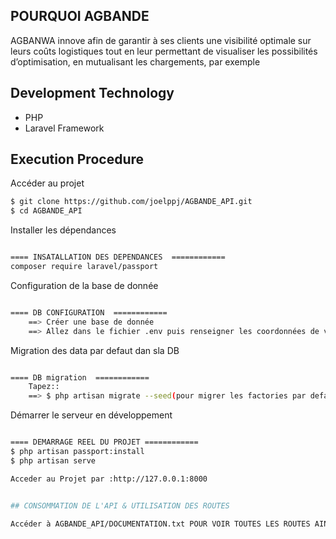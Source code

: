 
## POURQUOI AGBANDE

AGBANWA innove afin de garantir à ses clients 
une visibilité optimale sur leurs coûts logistiques tout en leur permettant de visualiser 
les possibilités d’optimisation, en mutualisant les chargements, par exemple

## Development Technology

- PHP
- Laravel Framework

## Execution Procedure

Accéder au projet
```bash
$ git clone https://github.com/joelppj/AGBANDE_API.git
$ cd AGBANDE_API

```
Installer les dépendances
```bash

==== INSATALLATION DES DEPENDANCES  ============
composer require laravel/passport


```
Configuration de la base de donnée
```bash

==== DB CONFIGURATION  ============
    ==> Créer une base de donnée
    ==> Allez dans le fichier .env puis renseigner les coordonnées de votre DB que vous venez de créer

```
Migration des data par defaut dan sla DB
```bash

==== DB migration  ============
    Tapez::
    ==> $ php artisan migrate --seed(pour migrer les factories par defaut)

```
Démarrer le serveur en développement
```bash

==== DEMARRAGE REEL DU PROJET ============
$ php artisan passport:install
$ php artisan serve

Acceder au Projet par :http://127.0.0.1:8000


## CONSOMMATION DE L'API & UTILISATION DES ROUTES

Accéder à AGBANDE_API/DOCUMENTATION.txt POUR VOIR TOUTES LES ROUTES AINSI QUE LEURS MODES D'EMPLOI.
